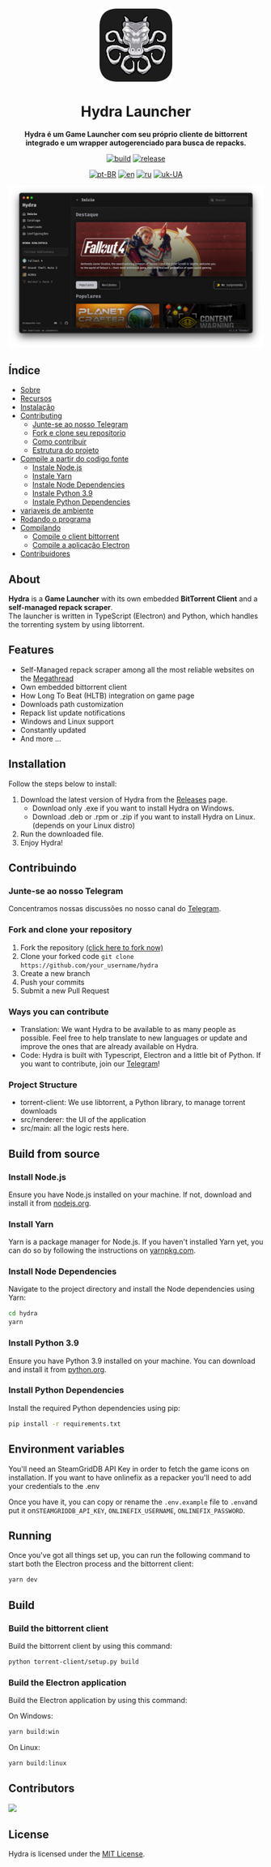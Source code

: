 <br>

<div align="center">

  [<img src="./resources/icon.png" width="144"/>](https://hydralauncher.site)

  <h1 align="center">Hydra Launcher</h1>
  
  <p align="center">
    <strong>Hydra é um Game Launcher com seu próprio cliente de bittorrent integrado e um wrapper autogerenciado para busca de repacks.</strong>
  </p>

  [![build](https://img.shields.io/github/actions/workflow/status/hydralauncher/hydra/build.yml)](https://github.com/hydralauncher/hydra/actions)
  [![release](https://img.shields.io/github/package-json/v/hydralauncher/hydra)](https://github.com/hydralauncher/hydra/releases)

  [![pt-BR](https://img.shields.io/badge/lang-pt--BR-green.svg)](README.pt-BR.md)
  [![en](https://img.shields.io/badge/lang-en-red.svg)](README.md)
  [![ru](https://img.shields.io/badge/lang-ru-yellow.svg)](README.ru.md)
  [![uk-UA](https://img.shields.io/badge/lang-uk--UA-blue)](README.uk-UA.md)

  ![Hydra Catalogue](./docs/screenshot.png)

</div>

## Índice

- [Sobre](#about)
- [Recursos](#features)
- [Instalação](#installation)
- [Contributing](#contributing)
  - [Junte-se ao nosso Telegram](#join-our-telegram)
  - [Fork e clone seu repositorio](#fork-and-clone-your-repository)
  - [Como contribuir](#ways-you-can-contribute)
  - [Estrutura do projeto](#project-structure)
- [Compile a partir do codigo fonte](#build-from-source)
  - [Instale Node.js](#install-nodejs)
  - [Instale Yarn](#install-yarn)
  - [Instale Node Dependencies](#install-node-dependencies)
  - [Instale Python 3.9](#install-python-39)
  - [Instale Python Dependencies](#install-python-dependencies)
- [variaveis de ambiente](#environment-variables)
- [Rodando o programa](#running)
- [Compilando](#build)
  - [Compile o client bittorrent](#build-the-bittorrent-client)
  - [Compile a aplicação Electron](#build-the-electron-application)
- [Contribuidores](#contributors)

## About

**Hydra** is a **Game Launcher** with its own embedded **BitTorrent Client** and a **self-managed repack scraper**.
<br>
The launcher is written in TypeScript (Electron) and Python, which handles the torrenting system by using libtorrent.

## Features

- Self-Managed repack scraper among all the most reliable websites on the [Megathread]("https://www.reddit.com/r/Piracy/wiki/megathread/")
- Own embedded bittorrent client
- How Long To Beat (HLTB) integration on game page
- Downloads path customization
- Repack list update notifications
- Windows and Linux support
- Constantly updated
- And more ...

## Installation

Follow the steps below to install:

1. Download the latest version of Hydra from the [Releases](https://github.com/hydralauncher/hydra/releases/latest) page.
   - Download only .exe if you want to install Hydra on Windows.
   - Download .deb or .rpm or .zip if you want to install Hydra on Linux. (depends on your Linux distro)
2. Run the downloaded file.
3. Enjoy Hydra!

## <a name="contributing"> Contribuindo

### <a name="join-our-telegram"></a> Junte-se ao nosso Telegram

Concentramos nossas discussões no nosso canal do [Telegram](https://t.me/hydralauncher).

### Fork and clone your repository

1. Fork the repository [(click here to fork now)](https://github.com/hydralauncher/hydra/fork)
2. Clone your forked code `git clone https://github.com/your_username/hydra`
3. Create a new branch
4. Push your commits
5. Submit a new Pull Request

### Ways you can contribute

- Translation: We want Hydra to be available to as many people as possible. Feel free to help translate to new languages or update and improve the ones that are already available on Hydra.
- Code: Hydra is built with Typescript, Electron and a little bit of Python. If you want to contribute, join our [Telegram](https://t.me/hydralauncher)!

### Project Structure

- torrent-client: We use libtorrent, a Python library, to manage torrent downloads
- src/renderer: the UI of the application
- src/main: all the logic rests here.

## Build from source

### Install Node.js

Ensure you have Node.js installed on your machine. If not, download and install it from [nodejs.org](https://nodejs.org/).

### Install Yarn

Yarn is a package manager for Node.js. If you haven't installed Yarn yet, you can do so by following the instructions on [yarnpkg.com](https://classic.yarnpkg.com/lang/en/docs/install/).

### Install Node Dependencies

Navigate to the project directory and install the Node dependencies using Yarn:

```bash
cd hydra
yarn
```

### Install Python 3.9

Ensure you have Python 3.9 installed on your machine. You can download and install it from [python.org](https://www.python.org/downloads/release/python-3919/).

### Install Python Dependencies

Install the required Python dependencies using pip:

```bash
pip install -r requirements.txt
```

## Environment variables

You'll need an SteamGridDB API Key in order to fetch the game icons on installation.
If you want to have onlinefix as a repacker you'll need to add your credentials to the .env

Once you have it, you can copy or rename the `.env.example` file to `.env`and put it on`STEAMGRIDDB_API_KEY`, `ONLINEFIX_USERNAME`, `ONLINEFIX_PASSWORD`.

## Running

Once you've got all things set up, you can run the following command to start both the Electron process and the bittorrent client:

```bash
yarn dev
```

## Build

### Build the bittorrent client

Build the bittorrent client by using this command:

```bash
python torrent-client/setup.py build
```

### Build the Electron application

Build the Electron application by using this command:

On Windows:

```bash
yarn build:win
```

On Linux:

```bash
yarn build:linux
```

## Contributors

<a href="https://github.com/hydralauncher/hydra/graphs/contributors">
  <img src="https://contrib.rocks/image?repo=hydralauncher/hydra" />
</a>

## License

Hydra is licensed under the [MIT License](LICENSE).
